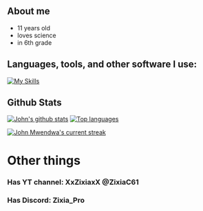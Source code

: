 ## About me
- 11 years old
- loves science
- in 6th grade
## **Languages, tools, and other software I use:**  
[![My Skills](https://skillicons.dev/icons?i=html,css,js,github,vscode,bash,replit,discord)](#)

## Github Stats 

 [![John's github stats](https://bad-apple-github-readme.vercel.app/api?username=ZixiaChen&show_icons=true&count_private=true&line_height=20&icon_color=00b3ff&theme=blue-green&title_color=00b3ff)](#) [![Top languages](https://github-readme-mwendwa.vercel.app/api/top-langs/?username=ZixiaChen&layout=compact&count_private=true&theme=blue-green&title_color=00b3ff)](#)

[![John Mwendwa's current streak](https://streak-stats.demolab.com/?user=ZixiaChen&count_private=true&theme=blue-green&title_color=00b3ff)](#)

# Other things
### Has YT channel: XxZixiaxX @ZixiaC61
### Has Discord: Zixia_Pro
